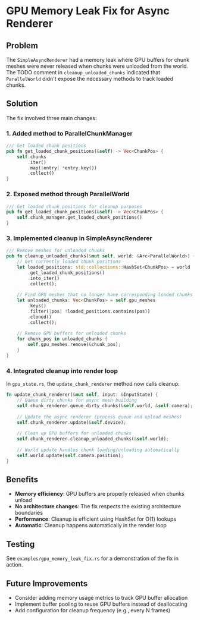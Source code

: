 # GPU Memory Leak Fix for Async Renderer

## Problem
The `SimpleAsyncRenderer` had a memory leak where GPU buffers for chunk meshes were never released when chunks were unloaded from the world. The TODO comment in `cleanup_unloaded_chunks` indicated that `ParallelWorld` didn't expose the necessary methods to track loaded chunks.

## Solution
The fix involved three main changes:

### 1. Added method to ParallelChunkManager
```rust
/// Get loaded chunk positions
pub fn get_loaded_chunk_positions(&self) -> Vec<ChunkPos> {
    self.chunks
        .iter()
        .map(|entry| *entry.key())
        .collect()
}
```

### 2. Exposed method through ParallelWorld
```rust
/// Get loaded chunk positions for cleanup purposes
pub fn get_loaded_chunk_positions(&self) -> Vec<ChunkPos> {
    self.chunk_manager.get_loaded_chunk_positions()
}
```

### 3. Implemented cleanup in SimpleAsyncRenderer
```rust
/// Remove meshes for unloaded chunks
pub fn cleanup_unloaded_chunks(&mut self, world: &Arc<ParallelWorld>) {
    // Get currently loaded chunk positions
    let loaded_positions: std::collections::HashSet<ChunkPos> = world
        .get_loaded_chunk_positions()
        .into_iter()
        .collect();
    
    // Find GPU meshes that no longer have corresponding loaded chunks
    let unloaded_chunks: Vec<ChunkPos> = self.gpu_meshes
        .keys()
        .filter(|pos| !loaded_positions.contains(pos))
        .cloned()
        .collect();
    
    // Remove GPU buffers for unloaded chunks
    for chunk_pos in unloaded_chunks {
        self.gpu_meshes.remove(&chunk_pos);
    }
}
```

### 4. Integrated cleanup into render loop
In `gpu_state.rs`, the `update_chunk_renderer` method now calls cleanup:
```rust
fn update_chunk_renderer(&mut self, input: &InputState) {
    // Queue dirty chunks for async mesh building
    self.chunk_renderer.queue_dirty_chunks(&self.world, &self.camera);
    
    // Update the async renderer (process queue and upload meshes)
    self.chunk_renderer.update(&self.device);
    
    // Clean up GPU buffers for unloaded chunks
    self.chunk_renderer.cleanup_unloaded_chunks(&self.world);
    
    // World update handles chunk loading/unloading automatically
    self.world.update(self.camera.position);
}
```

## Benefits
- **Memory efficiency**: GPU buffers are properly released when chunks unload
- **No architecture changes**: The fix respects the existing architecture boundaries
- **Performance**: Cleanup is efficient using HashSet for O(1) lookups
- **Automatic**: Cleanup happens automatically in the render loop

## Testing
See `examples/gpu_memory_leak_fix.rs` for a demonstration of the fix in action.

## Future Improvements
- Consider adding memory usage metrics to track GPU buffer allocation
- Implement buffer pooling to reuse GPU buffers instead of deallocating
- Add configuration for cleanup frequency (e.g., every N frames)